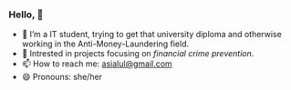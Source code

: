 ### Hello, 👋

- 🔭 I’m a IT student, trying to get that university diploma and otherwise working in the Anti-Money-Laundering field.
- 👯 Intrested in projects focusing on *financial crime prevention*.
- 📫 How to reach me: asialul@gmail.com
- 😄 Pronouns: she/her

